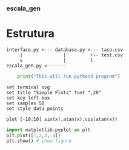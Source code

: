 ### escala_gen

# Estrutura
```
interface.py <--- database.py <--- taso.csv
     |               |         +-- test.csv
     v               |         l
escala_gen.py <------- 

```


```python {hide=true}
	print("This will run python3 program")
```

```gnuplot {cmd=true output="html"}
set terminal svg
set title "Simple Plots" font ",20"
set key left box
set samples 50
set style data points

plot [-10:10] sin(x),atan(x),cos(atan(x))
```

```python {cmd=true matplotlib=true}
import matplotlib.pyplot as plt
plt.plot([1,2,3, 4])
plt.show() # show figure
```